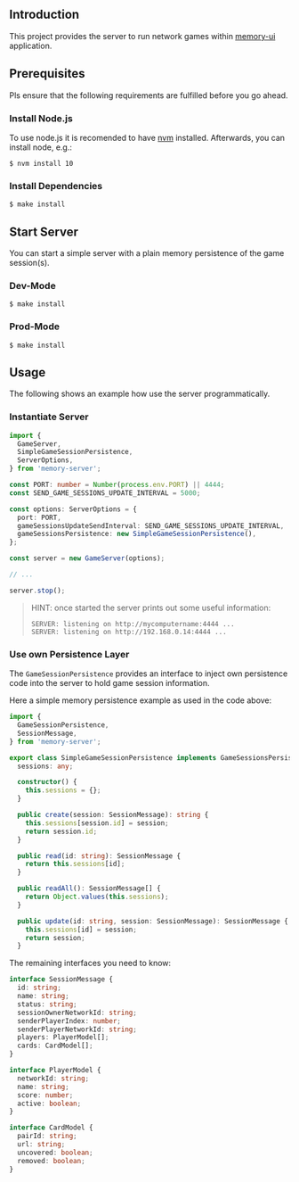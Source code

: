 ## Introduction

This project provides the server to run network games within [memory-ui](https://github.com/jhkruse/memory-ui)
application.

## Prerequisites

Pls ensure that the following requirements are fulfilled before you go ahead.

### Install Node.js

To use node.js it is recomended to have [nvm](https://github.com/nvm-sh/nvm) installed. Afterwards, you can
install node, e.g.:

```text
$ nvm install 10
```

### Install Dependencies

```text
$ make install
```

## Start Server

You can start a simple server with a plain memory persistence of the game session(s).

### Dev-Mode

```text
$ make install
```

### Prod-Mode

```text
$ make install
```

## Usage

The following shows an example how use the server programmatically.

### Instantiate Server

```typescript
import {
  GameServer,
  SimpleGameSessionPersistence,
  ServerOptions,
} from 'memory-server';

const PORT: number = Number(process.env.PORT) || 4444;
const SEND_GAME_SESSIONS_UPDATE_INTERVAL = 5000;

const options: ServerOptions = {
  port: PORT,
  gameSessionsUpdateSendInterval: SEND_GAME_SESSIONS_UPDATE_INTERVAL,
  gameSessionsPersistence: new SimpleGameSessionPersistence(),
};

const server = new GameServer(options);

// ...

server.stop();
```

> HINT: once started the server prints out some useful information:
>
> ```text
> SERVER: listening on http://mycomputername:4444 ...
> SERVER: listening on http://192.168.0.14:4444 ...
> ```

### Use own Persistence Layer

The `GameSessionPersistence` provides an interface to inject own persistence code into the server
to hold game session information.

Here a simple memory persistence example as used in the code above:

```typescript
import {
  GameSessionPersistence,
  SessionMessage,
} from 'memory-server';

export class SimpleGameSessionPersistence implements GameSessionsPersistence {
  sessions: any;

  constructor() {
    this.sessions = {};
  }

  public create(session: SessionMessage): string {
    this.sessions[session.id] = session;
    return session.id;
  }

  public read(id: string): SessionMessage {
    return this.sessions[id];
  }

  public readAll(): SessionMessage[] {
    return Object.values(this.sessions);
  }

  public update(id: string, session: SessionMessage): SessionMessage {
    this.sessions[id] = session;
    return session;
  }
```

The remaining interfaces you need to know:

```typescript
interface SessionMessage {
  id: string;
  name: string;
  status: string;
  sessionOwnerNetworkId: string;
  senderPlayerIndex: number;
  senderPlayerNetworkId: string;
  players: PlayerModel[];
  cards: CardModel[];
}

interface PlayerModel {
  networkId: string;
  name: string;
  score: number;
  active: boolean;
}

interface CardModel {
  pairId: string;
  url: string;
  uncovered: boolean;
  removed: boolean;
}
```
